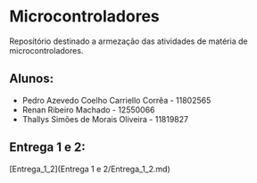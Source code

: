# Microcontroladores
Reposítório destinado a armezação das atividades de matéria de microcontroladores. 

## Alunos:

- Pedro Azevedo Coelho Carriello Corrêa - 11802565
- Renan Ribeiro Machado - 12550066
- Thallys Simões de Morais Oliveira - 11819827

## Entrega 1 e 2: 

[Entrega_1_2](Entrega 1 e 2/Entrega_1_2.md)
